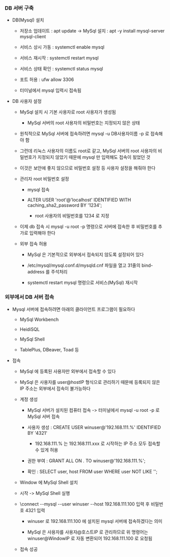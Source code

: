 ### DB 서버 구축

* DB(Mysql) 설치

    - 저장소 업데이트 : apt update -> MySql 설치 : apt -y install mysql-server mysql-client

    - 서비스 상시 가동 : systemctl enable mysql

    - 서비스 재시작 : systemctl restart mysql

    - 서비스 상태 확인 : systemctl status mysql

    - 포트 허용 : ufw allow 3306

    - 터미널에서 mysql 입력시 접속됨

* DB 사용자 설정

    - MySql 설치 시 기본 사용자로 root 사용자가 생성됨

        - MySql 서버의 root 사용자의 비밀번호는 지정되지 않은 상태

    - 원칙적으로 MySql 서버에 접속하려면 mysql -u DB사용자이름 -p 로 접속해야 함
    
    - 그런데 리눅스 사용자의 이름도 root로 같고, MySql 서버의 root 사용자의 비밀번호가 지정되지 않았기 때문에 mysql 만 입력해도 접속이 됬었던 것

    - 이것은 보안에 좋지 않으므로 비밀번호 설정 등 사용자 설정을 해줘야 한다

    - 관리자 root 비밀번호 설정

        - mysql 접속

        - ALTER USER 'root'@'localhost' IDENTIFIED WITH caching_sha2_password BY '1234';

            - root 사용자의 비밀번호를 1234 로 지정

    - 이제 db 접속 시 mysql -u root -p 명령으로 서버에 접속한 후 비밀번호를 추가로 입력해야 한다

    - 외부 접속 허용

        - MySql 은 기본적으로 외부에서 접속되지 않도록 설정되어 있다

        - /etc/mysql/mysql.conf.d/mysqld.cnf 파일을 열고 31줄의 bind-address 를 주석처리

        - systemctl restart mysql 명령으로 서비스(MySql) 재시작

### 외부에서 DB 서버 접속

* Mysql 서버에 접속하려면 아래의 클라이언트 프로그램이 필요하다

    - MySql Workbench

    - HeidiSQL

    - MySql Shell

    - TablePlus, DBeaver, Toad 등

* 접속

    - MySql 에 등록된 사용자만 외부에서 접속할 수 있다

    - MySql 은 사용자를 user@hostIP 형식으로 관리하기 때문에 등록되지 않은 IP 주소는 외부에서 접속이 불가능하다

    - 계정 생성

        - MySql 서버가 설치된 컴퓨터 접속 -> 터미널에서 mysql -u root -p 로 MySql 서버 접속

        - 사용자 생성 : CREATE USER winuser@'192.168.111.%' IDENTIFIED BY '4321'

            - 192.168.111.% 는 192.168.111.xxx 로 시작하는 IP 주소 모두 접속할 수 있게 허용

        - 권한 부여 : GRANT ALL ON *.* TO winuser@'192.168.111.%';

        - 확인 : SELECT user, host FROM user WHERE user NOT LIKE '';

    - Window 에 MySql Shell 설치

    - 시작 -> MySql Shell 실행

    - \connect --mysql --user winuser --host 192.168.111.100 입력 후 비밀번호 4321 입력

        - winuser 로 192.168.111.100 에 설치된 mysql 서버에 접속하겠다는 의미

        - MySql 은 사용자를 사용자@호스트IP 로 관리하므로 위 명령어는 winuser@WindowIP 로 자동 변환되어 192.168.111.100 로 요청됨

    - 접속 성공
